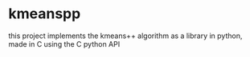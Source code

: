 # kmeanspp
this project implements the kmeans++ algorithm as a library in python, made in C using the C python API
